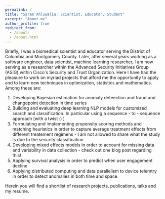 ```yaml
---
permalink: /
title: "Saran Ahluwalia: Scientist, Educator, Student"
excerpt: "About me"
author_profile: true
redirect_from: 
  - /about/
  - /about.html
---
```



<!-- Greetings and welcome!
====== -->
Briefly, I was a biomedical scientist and educator serving the District of Columbia and Montgomery County. Later, after several years working as a software engineer, data scientist, machine learning researcher, I am now serving as a researcher within the Advanced Security Initiatives Group (ASIG) within Cisco's Security and Trust Organization. Here I have had the pleasure to work on myriad projects that afford me the opportunity to apply and to learn new techniques in optimization, statistics and mathematics. Among these are: 

1. Developing Bayesian estimation for anomaly deteection and fraud and changepoint detection in time series
2. Building and evaluating deep learning NLP models for customized search and classification. In particular using a sequence - to - sequence approach (with a twist :) )
3. Formulating and implementing propensity scoring methods and matching heuristics in order to capture average treatment effects from different treatement regimens  - I am not allowed to share what the study is due to the security classification
4. Developing mixed effects models in order to account for missing data and variability in data collection - check out one blog post regarding this!
5. Applying survival analysis in order to predict when user engagement decline
6. Applying distributed computing and data parallelism to device telemtry in order to detect anomalies in both time and space.

Herein you will find a shortlist of research projects, publications, talks and my resume.

<!-- Example: editing a markdown file for a talk
![Editing a markdown file for a talk](/images/editing-talk.png) -->

